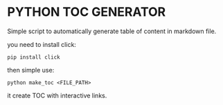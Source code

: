 # PYTHON TOC GENERATOR

Simple script to automatically generate table of content in markdown file.

you need to install click:

`pip install click`

then simple use:

`python make_toc <FILE_PATH>`

it create TOC with interactive links.